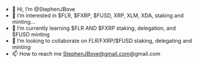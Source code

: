 - 👋 Hi, I’m @StephenJBove
- 👀 I’m interested in $FLR, $FXRP, $FUSD, XRP, XLM, XDA, staking and minting...
- 🌱 I’m currently learning $FLR AND $FXRP staking, delegation, and $FUSD minting
- 💞️ I’m looking to collaborate on $FLR/$FXRP/$FUSD staking, delegating and minting
- 📫 How to reach me StephenJBove@gmail.com@gmail.com

<!---
StephenJBove/StephenJBove is a ✨ special ✨ repository because its `README.md` (this file) appears on your GitHub profile.
You can click the Preview link to take a look at your changes.
--->
